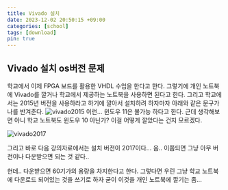 ```yaml
---
title: Vivado 설치
date: 2023-12-02 20:50:15 +09:00
categories: [school]
tags: [download]
pin: true
---
```

## Vivado 설치 os버전 문제
학교에서 이제 FPGA 보드를 활용한 VHDL 수업을 한다고 한다. 그렇기에 개인 노트북에 Vivado를 깔거나 학교에서 제공하는 노트북을 사용하면 된다고 한다. 그리고 학교에서는 2015년 버전을 사용하라고 하기에 깔아서 설치하려 하자마자 아래와 같은 문구가 나를 반겨준다.
![vivado2015](https://github.com/oil-lamp-cat/oil-lamp-cat.github.io/assets/103806022/e667d345-f8b4-4338-b545-0f15dcc899c8)
이런... 윈도우 11은 불가능 하다고 한다. 근데 생각해보면 아니 학교 노트북도 윈도우 10 아닌가? 이걸 어떻게 깔았다는 건지 모르겠다.

![vivado2017](https://github.com/oil-lamp-cat/oil-lamp-cat.github.io/assets/103806022/c5bbede0-752c-40c0-9023-8c59957181e0)

그리고 바로 다음 강의자료에서는 설치 버전이 2017이다... 음.. 이쯤되면 그냥 아무 버전이나 다운받으면 되는 것 같다..

헌데.. 다운받으면 60기가의 용량을 차지한다고 한다. 그렇다면 우린 그냥 학교 노트북에 다운로드 되어있는 것을 쓰기로 하자 굳이 이것을 개인 노트북에 깔기는 좀...